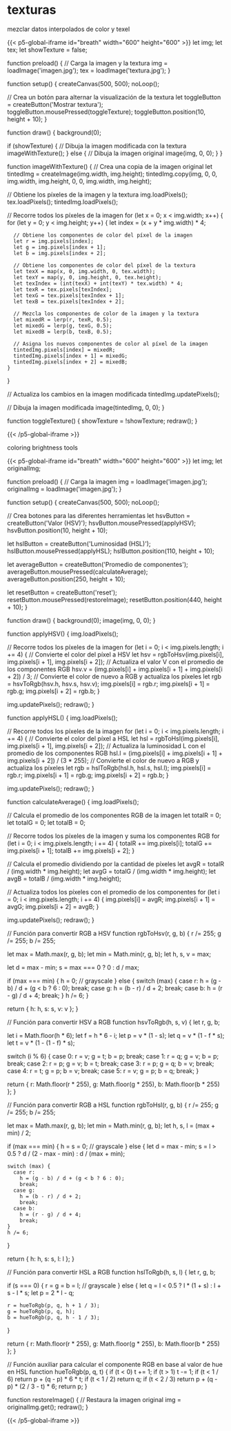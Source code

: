 # texturas

mezclar datos interpolados de color y texel


{{< p5-global-iframe id="breath" width="600" height="600" >}}
let img;
let tex;
let showTexture = false;

function preload() {
  // Carga la imagen y la textura
  img = loadImage('imagen.jpg');
  tex = loadImage('textura.jpg');
}

function setup() {
  createCanvas(500, 500);
  noLoop();

  // Crea un botón para alternar la visualización de la textura
  let toggleButton = createButton('Mostrar textura');
  toggleButton.mousePressed(toggleTexture);
  toggleButton.position(10, height + 10);
}

function draw() {
  background(0);

  if (showTexture) {
    // Dibuja la imagen modificada con la textura
    imageWithTexture();
  } else {
    // Dibuja la imagen original
    image(img, 0, 0);
  }
}

function imageWithTexture() {
  // Crea una copia de la imagen original
  let tintedImg = createImage(img.width, img.height);
  tintedImg.copy(img, 0, 0, img.width, img.height, 0, 0, img.width, img.height);

  // Obtiene los píxeles de la imagen y la textura
  img.loadPixels();
  tex.loadPixels();
  tintedImg.loadPixels();

  // Recorre todos los píxeles de la imagen
  for (let x = 0; x < img.width; x++) {
    for (let y = 0; y < img.height; y++) {
      let index = (x + y * img.width) * 4;

      // Obtiene los componentes de color del píxel de la imagen
      let r = img.pixels[index];
      let g = img.pixels[index + 1];
      let b = img.pixels[index + 2];

      // Obtiene los componentes de color del píxel de la textura
      let texX = map(x, 0, img.width, 0, tex.width);
      let texY = map(y, 0, img.height, 0, tex.height);
      let texIndex = (int(texX) + int(texY) * tex.width) * 4;
      let texR = tex.pixels[texIndex];
      let texG = tex.pixels[texIndex + 1];
      let texB = tex.pixels[texIndex + 2];

      // Mezcla los componentes de color de la imagen y la textura
      let mixedR = lerp(r, texR, 0.5);
      let mixedG = lerp(g, texG, 0.5);
      let mixedB = lerp(b, texB, 0.5);

      // Asigna los nuevos componentes de color al píxel de la imagen
      tintedImg.pixels[index] = mixedR;
      tintedImg.pixels[index + 1] = mixedG;
      tintedImg.pixels[index + 2] = mixedB;
    }
  }

  // Actualiza los cambios en la imagen modificada
  tintedImg.updatePixels();

  // Dibuja la imagen modificada
  image(tintedImg, 0, 0);
}

function toggleTexture() {
  showTexture = !showTexture;
  redraw();
}

{{< /p5-global-iframe >}}

 
coloring brightness tools


{{< p5-global-iframe id="breath" width="600" height="600" >}}
let img;
let originalImg;    

function preload() {
  // Carga la imagen
  img = loadImage('imagen.jpg');
  originalImg = loadImage('imagen.jpg');
}

function setup() {
  createCanvas(500, 500);
  noLoop();

  // Crea botones para las diferentes herramientas
  let hsvButton = createButton('Valor (HSV)');
  hsvButton.mousePressed(applyHSV);
  hsvButton.position(10, height + 10);

  let hslButton = createButton('Luminosidad (HSL)');
  hslButton.mousePressed(applyHSL);
  hslButton.position(110, height + 10);

  let averageButton = createButton('Promedio de componentes');
  averageButton.mousePressed(calculateAverage);
  averageButton.position(250, height + 10);

  let resetButton = createButton('reset');
  resetButton.mousePressed(restoreImage);
  resetButton.position(440, height + 10);
}  



function draw() {
  background(0);
  image(img, 0, 0);
}

function applyHSV() {
  img.loadPixels();

  // Recorre todos los píxeles de la imagen
  for (let i = 0; i < img.pixels.length; i += 4) {
    // Convierte el color del píxel a HSV
    let hsv = rgbToHsv(img.pixels[i], img.pixels[i + 1], img.pixels[i + 2]);
    // Actualiza el valor V con el promedio de los componentes RGB
    hsv.v = (img.pixels[i] + img.pixels[i + 1] + img.pixels[i + 2]) / 3;
    // Convierte el color de nuevo a RGB y actualiza los píxeles
    let rgb = hsvToRgb(hsv.h, hsv.s, hsv.v);
    img.pixels[i] = rgb.r;
    img.pixels[i + 1] = rgb.g;
    img.pixels[i + 2] = rgb.b;
  }

  img.updatePixels();
  redraw();
}

function applyHSL() {
  img.loadPixels();

  // Recorre todos los píxeles de la imagen
  for (let i = 0; i < img.pixels.length; i += 4) {
    // Convierte el color del píxel a HSL
    let hsl = rgbToHsl(img.pixels[i], img.pixels[i + 1], img.pixels[i + 2]);
    // Actualiza la luminosidad L con el promedio de los componentes RGB
    hsl.l = (img.pixels[i] + img.pixels[i + 1] + img.pixels[i + 2]) / (3 * 255);
    // Convierte el color de nuevo a RGB y actualiza los píxeles
    let rgb = hslToRgb(hsl.h, hsl.s, hsl.l);
    img.pixels[i] = rgb.r;
    img.pixels[i + 1] = rgb.g;
    img.pixels[i + 2] = rgb.b;
  }

  img.updatePixels();
  redraw();
}

function calculateAverage() {
  img.loadPixels();

  // Calcula el promedio de los componentes RGB de la imagen
  let totalR = 0;
  let totalG = 0;
  let totalB = 0;

  // Recorre todos los píxeles de la imagen y suma los componentes RGB
  for (let i = 0; i < img.pixels.length; i += 4) {
    totalR += img.pixels[i];
    totalG += img.pixels[i + 1];
    totalB += img.pixels[i + 2];
  }

  // Calcula el promedio dividiendo por la cantidad de píxeles
  let avgR = totalR / (img.width * img.height);
  let avgG = totalG / (img.width * img.height);
  let avgB = totalB / (img.width * img.height);

  // Actualiza todos los píxeles con el promedio de los componentes
  for (let i = 0; i < img.pixels.length; i += 4) {
    img.pixels[i] = avgR;
    img.pixels[i + 1] = avgG;
    img.pixels[i + 2] = avgB;
  }

  img.updatePixels();
  redraw();
}

// Función para convertir RGB a HSV
function rgbToHsv(r, g, b) {
  r /= 255;
  g /= 255;
  b /= 255;

  let max = Math.max(r, g, b);
  let min = Math.min(r, g, b);
  let h, s, v = max;

  let d = max - min;
  s = max === 0 ? 0 : d / max;

  if (max === min) {
    h = 0; // grayscale
  } else {
    switch (max) {
      case r:
        h = (g - b) / d + (g < b ? 6 : 0);
        break;
      case g:
        h = (b - r) / d + 2;
        break;
      case b:
        h = (r - g) / d + 4;
        break;
    }
    h /= 6;
  }

  return {
    h: h,
    s: s,
    v: v
  };
}

// Función para convertir HSV a RGB
function hsvToRgb(h, s, v) {
  let r, g, b;

  let i = Math.floor(h * 6);
  let f = h * 6 - i;
  let p = v * (1 - s);
  let q = v * (1 - f * s);
  let t = v * (1 - (1 - f) * s);

  switch (i % 6) {
    case 0:
      r = v;
      g = t;
      b = p;
      break;
    case 1:
      r = q;
      g = v;
      b = p;
      break;
    case 2:
      r = p;
      g = v;
      b = t;
      break;
    case 3:
      r = p;
      g = q;
      b = v;
      break;
    case 4:
      r = t;
      g = p;
      b = v;
      break;
    case 5:
      r = v;
      g = p;
      b = q;
      break;
  }

  return {
    r: Math.floor(r * 255),
    g: Math.floor(g * 255),
    b: Math.floor(b * 255)
  };
}

// Función para convertir RGB a HSL
function rgbToHsl(r, g, b) {
  r /= 255;
  g /= 255;
  b /= 255;

  let max = Math.max(r, g, b);
  let min = Math.min(r, g, b);
  let h, s, l = (max + min) / 2;

  if (max === min) {
    h = s = 0; // grayscale
  } else {
    let d = max - min;
    s = l > 0.5 ? d / (2 - max - min) : d / (max + min);

    switch (max) {
      case r:
        h = (g - b) / d + (g < b ? 6 : 0);
        break;
      case g:
        h = (b - r) / d + 2;
        break;
      case b:
        h = (r - g) / d + 4;
        break;
    }
    h /= 6;
  }

  return {
    h: h,
    s: s,
    l: l
  };
}

// Función para convertir HSL a RGB
function hslToRgb(h, s, l) {
  let r, g, b;

  if (s === 0) {
    r = g = b = l; // grayscale
  } else {
    let q = l < 0.5 ? l * (1 + s) : l + s - l * s;
    let p = 2 * l - q;

    r = hueToRgb(p, q, h + 1 / 3);
    g = hueToRgb(p, q, h);
    b = hueToRgb(p, q, h - 1 / 3);
  }

  return {
    r: Math.floor(r * 255),
    g: Math.floor(g * 255),
    b: Math.floor(b * 255)
  };
}

// Función auxiliar para calcular el componente RGB en base al valor de hue en HSL
function hueToRgb(p, q, t) {
  if (t < 0) t += 1;
  if (t > 1) t -= 1;
  if (t < 1 / 6) return p + (q - p) * 6 * t;
  if (t < 1 / 2) return q;
  if (t < 2 / 3) return p + (q - p) * (2 / 3 - t) * 6;
  return p;
}

function restoreImage() {
  // Restaura la imagen original
  img = originalImg.get();
  redraw(); 
}

{{< /p5-global-iframe >}}